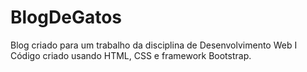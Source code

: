 # BlogDeGatos
Blog criado para um trabalho da disciplina de Desenvolvimento Web I
Código criado usando HTML, CSS e framework Bootstrap.


